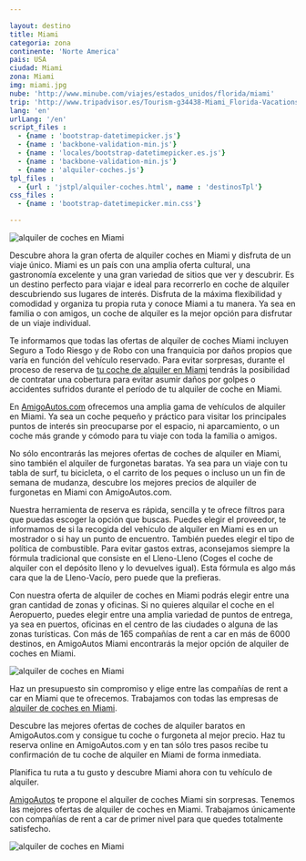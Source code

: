 ```yaml
---

layout: destino
title: Miami
categoria: zona
continente: 'Norte America'
pais: USA
ciudad: Miami 
zona: Miami
img: miami.jpg
nube: 'http://www.minube.com/viajes/estados_unidos/florida/miami'
trip: 'http://www.tripadvisor.es/Tourism-g34438-Miami_Florida-Vacations.html'
lang: 'en' 	
urlLang: '/en'
script_files : 
  - {name : 'bootstrap-datetimepicker.js'}
  - {name : 'backbone-validation-min.js'}
  - {name : 'locales/bootstrap-datetimepicker.es.js'}
  - {name : 'backbone-validation-min.js'}
  - {name : 'alquiler-coches.js'}
tpl_files : 
  - {url : 'jstpl/alquiler-coches.html', name : 'destinosTpl'}
css_files : 
  - {name : 'bootstrap-datetimepicker.min.css'}  

---
```


![alquiler de coches en Miami](http://amigoautos.azurewebsites.net/wp-content/uploads/2014/08/miami_paisaje.jpg)

Descubre ahora la gran oferta de alquiler coches en Miami y disfruta de un viaje único. Miami es un país con una amplia oferta cultural, una gastronomía excelente y una gran variedad de sitios que ver y descubrir. Es un destino perfecto para viajar e ideal para recorrerlo en coche de alquiler descubriendo sus lugares de interés. Disfruta de la máxima flexibilidad y comodidad y organiza tu propia ruta y conoce Miami a tu manera. Ya sea en familia o con amigos, un coche de alquiler es la mejor opción para disfrutar de un viaje individual.

Te informamos que todas las ofertas de alquiler de coches Miami incluyen Seguro a Todo Riesgo y de Robo con una franquicia por daños propios que varía en función del vehículo reservado. Para evitar sorpresas, durante el proceso de reserva de [tu coche de alquiler en Miami](../..) tendrás la posibilidad de contratar una cobertura para evitar asumir daños por golpes o accidentes sufridos durante el período de tu alquiler de coche en Miami.

En [AmigoAutos.com](../..) ofrecemos una amplia gama de vehículos de alquiler en Miami. Ya sea un coche pequeño y práctico para visitar los principales puntos de interés sin preocuparse por el espacio, ni aparcamiento, o un coche más grande y cómodo para tu viaje con toda la familia o amigos.



No sólo encontrarás las mejores ofertas de coches de alquiler en Miami, sino también el alquiler de furgonetas baratas. Ya sea para un viaje con tu tabla de surf, tu bicicleta, o el carrito de los peques o incluso un un fin de semana de mudanza, descubre los mejores precios de alquiler de furgonetas en Miami con AmigoAutos.com.

Nuestra herramienta de reserva es rápida, sencilla y te ofrece filtros para que puedas escoger la opción que buscas. Puedes elegir el proveedor, te informamos de si la recogida del vehículo de alquiler en Miami es en un mostrador o si hay un punto de encuentro. También puedes elegir el tipo de política de combustible. Para evitar gastos extras, aconsejamos siempre la fórmula tradicional que consiste en el Lleno-Lleno (Coges el coche de alquiler con el depósito lleno y lo devuelves igual). Esta fórmula es algo más cara que la de Lleno-Vacío, pero puede que la prefieras.

Con nuestra oferta de alquiler de coches en Miami podrás elegir entre una gran cantidad de zonas y oficinas. Si no quieres alquilar el coche en el Aeropuerto, puedes elegir entre una amplia variedad de puntos de entrega, ya sea en puertos, oficinas en el centro de las ciudades o alguna de las zonas turísticas. Con más de 165 compañías de rent a car en más de 6000 destinos, en AmigoAutos Miami encontrarás la mejor opción de alquiler de coches en Miami.

![alquiler de coches en Miami](http://amigoautos.azurewebsites.net/wp-content/uploads/2014/08/miami_carretera.jpg)



Haz un presupuesto sin compromiso y elige entre las compañías de rent a car en Miami que te ofrecemos. Trabajamos con todas las empresas de [alquiler de coches en Miami](../..).

Descubre las mejores ofertas de coches de alquiler baratos en AmigoAutos.com y consigue tu coche o furgoneta al mejor precio. Haz tu reserva online en AmigoAutos.com y en tan sólo tres pasos recibe tu confirmación de tu coche de alquiler en Miami de forma inmediata.

Planifica tu ruta a tu gusto y descubre Miami ahora con tu vehículo de alquiler.

[AmigoAutos](../..) te propone el alquiler de coches Miami sin sorpresas. Tenemos las mejores ofertas de alquiler de coches en Miami. Trabajamos únicamente con compañías de rent a car de primer nivel para que quedes totalmente satisfecho.

![alquiler de coches en Miami](http://amigoautos.azurewebsites.net/wp-content/uploads/2014/08/miami_bandera.gif)
